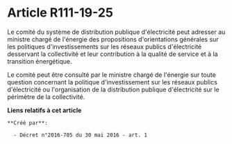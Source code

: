 # Article R111-19-25

Le comité du système de distribution publique d'électricité peut adresser au ministre chargé de l'énergie des propositions
d'orientations générales sur les politiques d'investissements sur les réseaux publics d'électricité desservant la
collectivité et leur contribution à la qualité de service et à la transition énergétique. 

Le comité peut être consulté par le ministre chargé de l'énergie sur toute question concernant la politique d'investissement
sur les réseaux publics d'électricité ou l'organisation de la distribution publique d'électricité sur le périmètre de la
collectivité.

**Liens relatifs à cet article**

	**Créé par**:

	  - Décret n°2016-705 du 30 mai 2016 - art. 1
